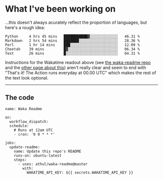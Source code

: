 # What I've been working on

…this doesn't always acurately reflect the proportion of languages, but here's a rough idea:

<!--START_SECTION:waka-->
```text
Python     4 hrs 45 mins   ███████████▓░░░░░░░░░░░░░   46.31 % 
Markdown   2 hrs 54 mins   ███████░░░░░░░░░░░░░░░░░░   28.36 % 
Perl       1 hr 14 mins    ███░░░░░░░░░░░░░░░░░░░░░░   12.09 % 
Cheetah    39 mins         █▓░░░░░░░░░░░░░░░░░░░░░░░   06.34 % 
Text       26 mins         █░░░░░░░░░░░░░░░░░░░░░░░░   04.31 % 
```
<!--END_SECTION:waka-->

Instructions for the Wakatime readout above (see [the waka-readme repo](https://github.com/athul/waka-readme) and the [other page about this](https://github.com/marketplace/actions/waka-readme)) aren't really clear and seem to end with "That's it! The Action runs everyday at 00.00 UTC" which makes the rest of the text look optional.

---

## The code

```
name: Waka Readme

on:
  workflow_dispatch:
  schedule:
    # Runs at 12am UTC
    - cron: '0 0 * * *'

jobs:
  update-readme:
    name: Update this repo's README
    runs-on: ubuntu-latest
    steps:
      - uses: athul/waka-readme@master
        with:
          WAKATIME_API_KEY: ${{ secrets.WAKATIME_API_KEY }}
```
